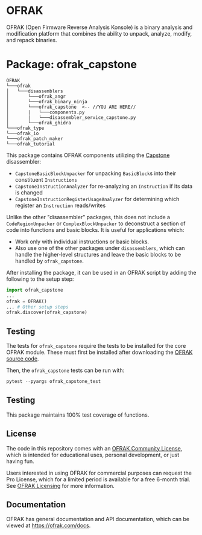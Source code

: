 # OFRAK
OFRAK (Open Firmware Reverse Analysis Konsole) is a binary analysis and modification platform that combines the ability to unpack, analyze, modify, and repack binaries.


# Package: ofrak_capstone

```
OFRAK
└───ofrak
│   └───disassemblers
│       └───ofrak_angr
│       └───ofrak_binary_ninja
│       └───ofrak_capstone  <-- //YOU ARE HERE//
│       |   └───components.py
│       |   └───disassembler_service_capstone.py
│       └───ofrak_ghidra
└───ofrak_type
└───ofrak_io
└───ofrak_patch_maker
└───ofrak_tutorial
``` 

This package contains OFRAK components utilizing the [Capstone](https://www.capstone-engine.org/) disassembler:
* `CapstoneBasicBlockUnpacker` for unpacking `BasicBlock`s into their constituent `Instructions`
* `CapstoneInstructionAnalyzer` for re-analyzing an `Instruction` if its data is changed
* `CapstoneInstructionRegisterUsageAnalyzer` for determining which register an `Instruction` reads/writes

Unlike the other "disassembler" packages, this does not include a `CodeRegionUnpacker` or `ComplexBlockUnpacker`
to deconstruct a section of code into functions and basic blocks. It is useful for applications which:
* Work only with individual instructions or basic blocks.
* Also use one of the other packages under `disassemblers`, which can handle the higher-level structures and leave the basic blocks to be handled by `ofrak_capstone`.

After installing the package, it can be used in an OFRAK script by adding the following to the setup step:

```python
import ofrak_capstone
...
ofrak = OFRAK()
... # Other setup steps
ofrak.discover(ofrak_capstone)
```

## Testing
The tests for `ofrak_capstone`  require the tests to be installed for the core OFRAK module. These must
first be installed after downloading the [OFRAK source code](https://github.com/redballoonsecurity/ofrak).

Then, the `ofrak_capstone` tests can be run with:

```python
pytest --pyargs ofrak_capstone_test

```

## Testing
This package maintains 100% test coverage of functions.

## License
The code in this repository comes with an [OFRAK Community License](https://github.com/redballoonsecurity/ofrak/blob/master/LICENSE), which is intended for educational uses, personal development, or just having fun.

Users interested in using OFRAK for commercial purposes can request the Pro License, which for a limited period is available for a free 6-month trial. See [OFRAK Licensing](https://ofrak.com/license/) for more information.

## Documentation
OFRAK has general documentation and API documentation, which can be viewed at <https://ofrak.com/docs>.
